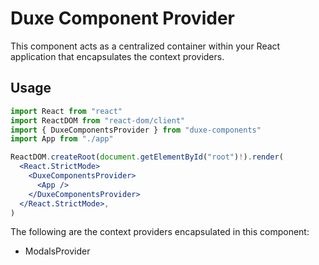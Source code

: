 # Duxe Component Provider

This component acts as a centralized container within your React application that encapsulates the context providers.

## Usage

```jsx
import React from "react"
import ReactDOM from "react-dom/client"
import { DuxeComponentsProvider } from "duxe-components"
import App from "./app"

ReactDOM.createRoot(document.getElementById("root")!).render(
  <React.StrictMode>
    <DuxeComponentsProvider>
      <App />
    </DuxeComponentsProvider>
  </React.StrictMode>,
)
```

The following are the context providers encapsulated in this component:
- ModalsProvider